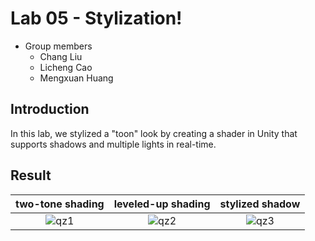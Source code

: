 # Lab 05 - Stylization!
* Group members
   * Chang Liu
   * Licheng Cao
   * Mengxuan Huang

## Introduction
In this lab, we stylized a "toon" look by creating a shader in Unity that supports shadows and multiple lights in real-time.

## Result
|two-tone shading|leveled-up shading|stylized shadow|
|:---:|:---:|:--:|
|![qz1](https://github.com/LichengCAO/lab05-stylization/assets/81556019/d8d63664-7e6e-4ffd-bc6a-3038283bb970)|![qz2](https://github.com/LichengCAO/lab05-stylization/assets/81556019/cbaa2679-a718-4bce-8a2a-77dbc39e944d)|![qz3](https://github.com/LichengCAO/lab05-stylization/assets/81556019/4609d2cd-e560-48ba-b2fa-e525e808b4fe)|
